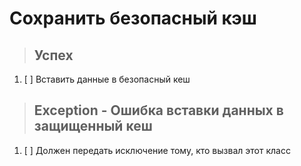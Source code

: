 # Сохранить безопасный кэш

> ## Успех
1. [ ] Вставить данные в безопасный кеш

> ## Exception - Ошибка вставки данных в защищенный кеш
1. [ ] Должен передать исключение тому, кто вызвал этот класс